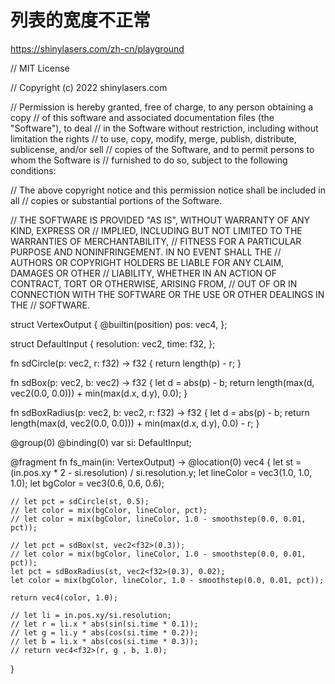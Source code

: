 
# 列表的宽度不正常

https://shinylasers.com/zh-cn/playground

// MIT License

// Copyright (c) 2022 shinylasers.com

// Permission is hereby granted, free of charge, to any person obtaining a copy
// of this software and associated documentation files (the "Software"), to deal
// in the Software without restriction, including without limitation the rights
// to use, copy, modify, merge, publish, distribute, sublicense, and/or sell
// copies of the Software, and to permit persons to whom the Software is
// furnished to do so, subject to the following conditions:

// The above copyright notice and this permission notice shall be included in all
// copies or substantial portions of the Software.

// THE SOFTWARE IS PROVIDED "AS IS", WITHOUT WARRANTY OF ANY KIND, EXPRESS OR
// IMPLIED, INCLUDING BUT NOT LIMITED TO THE WARRANTIES OF MERCHANTABILITY,
// FITNESS FOR A PARTICULAR PURPOSE AND NONINFRINGEMENT. IN NO EVENT SHALL THE
// AUTHORS OR COPYRIGHT HOLDERS BE LIABLE FOR ANY CLAIM, DAMAGES OR OTHER
// LIABILITY, WHETHER IN AN ACTION OF CONTRACT, TORT OR OTHERWISE, ARISING FROM,
// OUT OF OR IN CONNECTION WITH THE SOFTWARE OR THE USE OR OTHER DEALINGS IN THE
// SOFTWARE.

struct VertexOutput {
    @builtin(position) pos: vec4<f32>,
};

struct DefaultInput {
    resolution: vec2<f32>,
    time: f32,
};

fn sdCircle(p: vec2<f32>, r: f32) -> f32 {
  return length(p) - r;
}

fn sdBox(p: vec2<f32>, b: vec2<f32>) -> f32 {
  let d = abs(p) - b;
  return length(max(d, vec2<f32>(0.0, 0.0))) + min(max(d.x, d.y), 0.0);
}


fn sdBoxRadius(p: vec2<f32>, b: vec2<f32>, r: f32) -> f32 {
  let d = abs(p) - b;
  return length(max(d, vec2<f32>(0.0, 0.0))) + min(max(d.x, d.y), 0.0) - r;
}

@group(0) @binding(0)
var<uniform> si: DefaultInput;

@fragment
fn fs_main(in: VertexOutput) -> @location(0) vec4<f32> {
    let st = (in.pos.xy * 2 - si.resolution) / si.resolution.y;
    let lineColor = vec3(1.0, 1.0, 1.0);
    let bgColor = vec3(0.6, 0.6, 0.6);

    // let pct = sdCircle(st, 0.5);
    // let color = mix(bgColor, lineColor, pct);
    // let color = mix(bgColor, lineColor, 1.0 - smoothstep(0.0, 0.01, pct));

    // let pct = sdBox(st, vec2<f32>(0.3));
    // let color = mix(bgColor, lineColor, 1.0 - smoothstep(0.0, 0.01, pct));
    let pct = sdBoxRadius(st, vec2<f32>(0.3), 0.02);
    let color = mix(bgColor, lineColor, 1.0 - smoothstep(0.0, 0.01, pct));
  
    return vec4(color, 1.0);
  
    // let li = in.pos.xy/si.resolution;
    // let r = li.x * abs(sin(si.time * 0.1));
    // let g = li.y * abs(cos(si.time * 0.2));
    // let b = li.x * abs(cos(si.time * 0.3));
    // return vec4<f32>(r, g , b, 1.0);
}
